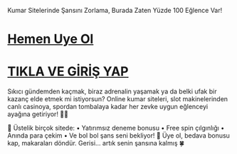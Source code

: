 Kumar Sitelerinde Şansını Zorlama, Burada Zaten Yüzde 100 Eğlence Var!
# <a href="https://edu.norwichuniversty.com/tr?faff=4109">Hemen Uye Ol</a>
# <a href="https://edu.norwichuniversty.com/tr?faff=4109">TIKLA VE GİRİŞ YAP</a>
Sıkıcı gündemden kaçmak, biraz adrenalin yaşamak ya da belki ufak bir kazanç elde etmek mi istiyorsun?
Online kumar siteleri, slot makinelerinden canlı casinoya, spordan tombalaya kadar her zevke uygun eğlenceyi ayağına getiriyor! 🎲🎯

💸 Üstelik birçok sitede:
• Yatırımsız deneme bonusu
• Free spin çılgınlığı
• Anında para çekim
• Ve bol bol şans seni bekliyor!
🎁 Üye ol, bedava bonusu kap, makaraları döndür.
Gerisi... artık senin şansına kalmış 🍀
